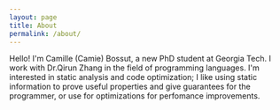```yaml
---
layout: page
title: About
permalink: /about/
---
```


Hello! I'm Camille (Camie) Bossut, a new PhD student at Georgia Tech. I work with Dr.Qirun Zhang in the field of programming languages. I'm interested in static analysis and code optimization; I like using static information to prove useful properties and give guarantees for the programmer, or use for optimizations for perfomance improvements.


